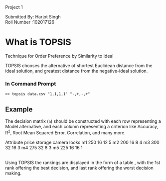 Project 1


Submitted By: Harjot Singh  
Roll Number :102017126


# What is TOPSIS

Technique for Order Preference by Similarity to Ideal

TOPSIS chooses the alternative of shortest Euclidean distance from the ideal solution, and greatest distance from the negative-ideal
solution.

### In Command Prompt
```
>> topsis data.csv "1,1,1,1" "-,+,-,+"
```

## Example

The decision matrix (`a`) should be constructed with each row representing a Model alternative, and each column representing a criterion like Accuracy, R<sup>2</sup>, Root Mean Squared Error, Correlation, and many more.

Attribute 	price	storage	camera	looks 
m1	         250	    16	     12	     5
m2	         200	    16  	  8	     4
m3	         300	    32	     16	     3
m4	         275	    32	      8	     3
m5	         225	    16	     16	     1


<br>
Using TOPSIS the rankings are displayed in the form of a table , with the 1st rank offering the best decision, and last rank offering the worst decision making.
